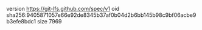 version https://git-lfs.github.com/spec/v1
oid sha256:9405871057e66e92de8345b37af0b04d2b6bb145b98c9bf06acbe9b3efe8bdc1
size 7969
